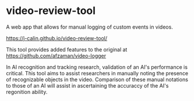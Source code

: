 # video-review-tool
A web app that allows for manual logging of custom events in videos.

https://j-calin.github.io/video-review-tool/

This tool provides added features to the original at https://github.com/afzaman/video-logger

In AI recognition and tracking research, validation of an AI's performance is critical.  This tool aims to assist researchers in manually noting the presence of recognizable objects in the video.  Comparison of these manual notations to those of an AI will assist in ascertaining the accuraccy of the AI's regonition ability.